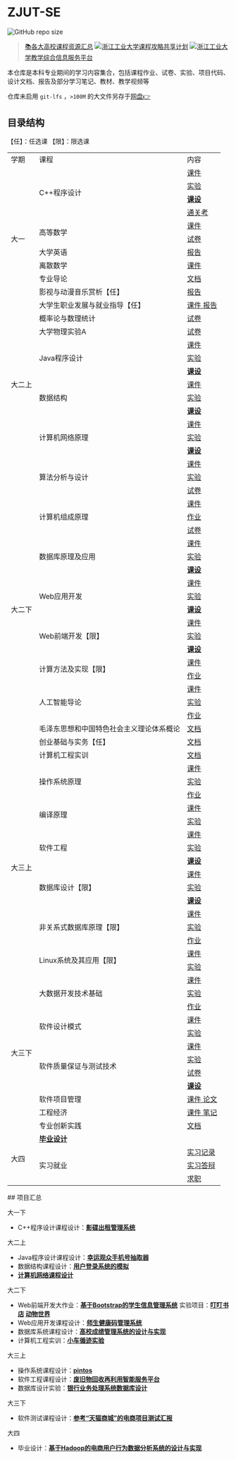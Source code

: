 # ZJUT-SE

![GitHub repo size](https://img.shields.io/github/repo-size/Kukukukiki192/ZJUT-SE)

> [📚各大高校课程资源汇总](https://github.com/nwuzmedoutlook/university)   ![](https://github.githubassets.com/favicons/favicon.png)[浙江工业大学课程攻略共享计划](https://github.com/zjutjh/zjut-icicles/tree/main)   ![](http://www.gdjw.zjut.edu.cn/jwglxt/logo/favicon.ico?t=1734945806827)[浙江工业大学教学综合信息服务平台](http://www.gdjw.zjut.edu.cn)

本仓库是本科专业期间的学习内容集合，包括课程作业、试卷、实验、项目代码、设计文档、报告及部分学习笔记、教材、教学视频等

仓库未启用 `git-lfs` ，`>100M` 的大文件另存于[网盘👉](https://pan.baidu.com/s/1_R9StVa4tUPS5H3McI6wsA?pwd=1111)

## 目录结构

【任】：任选课 【限】：限选课

<table>
  <tr>
    <td>学期</td>
    <td>课程</td>
    <td>内容</td>
  </tr>
  <tr>
    <td rowspan="11">大一</td>
    <td rowspan="4">C++程序设计</td>
    <td><a href="https://github.com/Kukukukiki192/ZJUT-SE/tree/main/大一/C++/课件">课件</a></td>
  </tr>
  <tr>
    <td><a href="https://github.com/Kukukukiki192/ZJUT-SE/tree/main/大一/C++/实验">实验</a></td>
  </tr>
  <tr>
    <td><strong><a href="https://github.com/Kukukukiki192/ZJUT-SE/tree/main/大一/C++/课设">课设</a></strong></td>
  </tr>
  <tr>
    <td><a href="https://github.com/Kukukukiki192/ZJUT-SE/tree/main/大一/C++/通关考">通关考</a></td>
  </tr>
  <tr>
    <td rowspan="2">高等数学</td>
      <td><a href="https://github.com/Kukukukiki192/ZJUT-SE/tree/main/大一/高数/课件">课件</a></td>
  </tr>
  <tr>
      <td><a href="https://github.com/Kukukukiki192/ZJUT-SE/tree/main/大一/高数/试卷">试卷</a></td>
  </tr> 
  <tr>
    <td>大学英语</td>
    <td><a href="https://github.com/Kukukukiki192/ZJUT-SE/tree/main/大一/英语/报告">报告</a></td>
  </tr>
  <tr>
    <td>离散数学</td>
    <td><a href="https://github.com/Kukukukiki192/ZJUT-SE/tree/main/大一/离散/课件">课件</a></td>
  </tr>
  <tr>
    <td>专业导论</td>
    <td><a href="https://github.com/Kukukukiki192/ZJUT-SE/tree/main/大一/导论">文档</a></td>
  </tr>
  <tr>
    <td>影视与动漫音乐赏析【任】</td>
    <td><a href="https://github.com/Kukukukiki192/ZJUT-SE/tree/main/大一/影视">报告</a></td>
  </tr>
  <tr>
    <td>大学生职业发展与就业指导【任】</td>
    <td><a href="https://github.com/Kukukukiki192/ZJUT-SE/tree/main/大一/职规">课件 报告</a></td>
  </tr>
  <tr>
    <td rowspan="11">大二上</td>
    <td>概率论与数理统计</td>
    <td><a href="https://github.com/Kukukukiki192/ZJUT-SE/tree/main/大二上/概率论">试卷</a></td>
  </tr>
  <tr>
    <td>大学物理实验A</td>
    <td><a href="https://github.com/Kukukukiki192/ZJUT-SE/tree/main/大二上/大物">试卷</a></td>
  </tr>
  <tr>
    <td rowspan="3">Java程序设计</td>
    <td><a href="https://github.com/Kukukukiki192/ZJUT-SE/tree/main/大二上/Java/课件">课件</a></td>
  </tr>
  <tr>
    <td><a href="https://github.com/Kukukukiki192/ZJUT-SE/tree/main/大二上/Java/实验">实验</a></td>
  </tr>
  <tr>
    <td><strong><a href="https://github.com/Kukukukiki192/ZJUT-SE/tree/main/大二上/Java/课设">课设</a></strong></td>
  </tr>
  <tr>
    <td rowspan="3">数据结构</td>
    <td><a href="https://github.com/Kukukukiki192/ZJUT-SE/tree/main/大二上/数据结构/课件">课件</a></td>
  </tr>
  <tr>
    <td><a href="https://github.com/Kukukukiki192/ZJUT-SE/tree/main/大二上/数据结构/实验">实验</a></td>
  </tr>
  <tr>
    <td><strong><a href="https://github.com/Kukukukiki192/ZJUT-SE/tree/main/大二上/数据结构/课设">课设</a></strong></td>
  </tr>
  <tr>
    <td rowspan="3">计算机网络原理</td>
    <td><a href="https://github.com/Kukukukiki192/ZJUT-SE/tree/main/大二上/计网/课件">课件</a></td>
  </tr>
  <tr>
    <td><a href="https://github.com/Kukukukiki192/ZJUT-SE/tree/main/大二上/计网/实验">实验</a></td>
  </tr>
  <tr>
    <td><strong><a href="https://github.com/Kukukukiki192/ZJUT-SE/tree/main/大二上/计网/课设">课设</a></strong></td>
  </tr>
  <tr>
    <td rowspan="23">大二下</td>
    <td rowspan="3">算法分析与设计</td>
    <td><a href="https://github.com/Kukukukiki192/ZJUT-SE/tree/main/大二下/算法/课件">课件</a></td>
  </tr>
  <tr>
    <td><a href="https://github.com/Kukukukiki192/ZJUT-SE/tree/main/大二下/算法/实验">实验</a></td>
  </tr>
  <tr>
    <td><a href="https://github.com/Kukukukiki192/ZJUT-SE/tree/main/大二下/算法/试卷">试卷</a></td>
  </tr>
  <tr>
    <td rowspan="3">计算机组成原理</td>
    <td><a href="https://github.com/Kukukukiki192/ZJUT-SE/tree/main/大二下/计组/课件">课件</a></td>
  </tr>
  <tr>
    <td><a href="https://github.com/Kukukukiki192/ZJUT-SE/tree/main/大二下/计组/作业">作业</a></td>
  </tr>
  <tr>
    <td><a href="https://github.com/Kukukukiki192/ZJUT-SE/tree/main/大二下/计组/试卷">试卷</a></td>
  </tr>
  <tr>
    <td rowspan="3">数据库原理及应用</td>
    <td><a href="https://github.com/Kukukukiki192/ZJUT-SE/tree/main/大二下/DB/课件">课件</a></td>
  </tr>
  <tr>
    <td><a href="https://github.com/Kukukukiki192/ZJUT-SE/tree/main/大二下/DB/实验">实验</a></td>
  </tr>
  <tr>
    <td><strong><a href="https://github.com/Kukukukiki192/ZJUT-SE/tree/main/大二下/DB/课设">课设</a></strong></td>
  </tr>
  <tr>
    <td rowspan="3">Web应用开发</td>
    <td><a href="https://github.com/Kukukukiki192/ZJUT-SE/tree/main/大二下/Web应用/课件">课件</a></td>
  </tr>
  <tr>
    <td><a href="https://github.com/Kukukukiki192/ZJUT-SE/tree/main/大二下/Web应用/实验">实验</a></td>
  </tr>
  <tr>
    <td><strong><a href="https://github.com/Kukukukiki192/ZJUT-SE/tree/main/大二下/Web应用/课设">课设</a></strong></td>
  </tr>
  <tr>
    <td rowspan="3">Web前端开发【限】</td>
    <td><a href="https://github.com/Kukukukiki192/ZJUT-SE/tree/main/大二下/Web前端/课件">课件</a></td>
  </tr>
  <tr>
    <td><a href="https://github.com/Kukukukiki192/ZJUT-SE/tree/main/大二下/Web前端/实验">实验</a></td>
  </tr>
  <tr>
    <td><strong><a href="https://github.com/Kukukukiki192/ZJUT-SE/tree/main/大二下/Web前端/课设">课设</a></strong></td>
  </tr>
  <tr>
    <td rowspan="2">计算方法及实现【限】</td>
    <td><a href="https://github.com/Kukukukiki192/ZJUT-SE/tree/main/大二下/计法/课件">课件</a></td>
  </tr>
  <tr>
    <td><a href="https://github.com/Kukukukiki192/ZJUT-SE/tree/main/大二下/计法/作业">作业</a></td>
  </tr>
  <tr>
    <td rowspan="3">人工智能导论</td>
    <td><a href="https://github.com/Kukukukiki192/ZJUT-SE/tree/main/大二下/AI导论/课件">课件</a></td>
  </tr>
  <tr>
    <td><a href="https://github.com/Kukukukiki192/ZJUT-SE/tree/main/大二下/AI导论/实验">实验</a></td>
  </tr>
  <tr>
    <td><a href="https://github.com/Kukukukiki192/ZJUT-SE/tree/main/大二下/AI导论/作业">作业</a></td>
  </tr>
  <tr>
    <td>毛泽东思想和中国特色社会主义理论体系概论</td>
    <td><a href="https://github.com/Kukukukiki192/ZJUT-SE/tree/main/大二下/毛概">文档</a></td>
  </tr>
  <tr>
    <td>创业基础与实务【任】</td>
    <td><a href="https://github.com/Kukukukiki192/ZJUT-SE/tree/main/大二下/创业">文档</a></td>
  </tr>
  <tr>
    <td>计算机工程实训</td>
    <td><a href="https://github.com/Kukukukiki192/ZJUT-SE/tree/main/大二下/工程实训">文档</a></td>
  </tr>
  <tr>
    <td rowspan="16">大三上</td>
    <td rowspan="3">操作系统原理</td>
    <td><a href="https://github.com/Kukukukiki192/ZJUT-SE/tree/main/大三上/OS/课件">课件</a></td>
  </tr>
  <tr>
    <td><a href="https://github.com/Kukukukiki192/ZJUT-SE/tree/main/大三上/OS/实验">实验</a></td>
  </tr>
  <tr>
    <td><a href="https://github.com/Kukukukiki192/ZJUT-SE/tree/main/大三上/OS/作业">作业</a></td>
  </tr>
  </tr>
  <tr>
    <td rowspan="2">编译原理</td>
    <td><a href="https://github.com/Kukukukiki192/ZJUT-SE/tree/main/大三上/编译原理/课件">课件</a></td>
  </tr>
  <tr>
    <td><a href="https://github.com/Kukukukiki192/ZJUT-SE/tree/main/大三上/编译原理/实验">实验</a></td>
  </tr>
  </tr>
  <tr>
    <td rowspan="3">软件工程</td>
    <td><a href="https://github.com/Kukukukiki192/ZJUT-SE/tree/main/大三上/软工/课件">课件</a></td>
  </tr>
  <tr>
    <td><a href="https://github.com/Kukukukiki192/ZJUT-SE/tree/main/大三上/软工/实验">实验</a></td>
  </tr>
  <tr>
    <td><strong><a href="https://github.com/Kukukukiki192/ZJUT-SE/tree/main/大三上/软工/课设">课设</a></strong></td>
  </tr>
  <tr>
    <td rowspan="3">数据库设计【限】</td>
    <td><a href="https://github.com/Kukukukiki192/ZJUT-SE/tree/main/大三上/DB设计/课件">课件</a></td>
  </tr>
  <tr>
    <td><a href="https://github.com/Kukukukiki192/ZJUT-SE/tree/main/大三上/DB设计/实验">实验</a></td>
  </tr>
  <tr>
    <td><strong><a href="https://github.com/Kukukukiki192/ZJUT-SE/tree/main/大三上/DB设计/课设">课设</a></strong></td>
  </tr>
  <tr>
    <td rowspan="3">非关系式数据库原理【限】</td>
    <td><a href="https://github.com/Kukukukiki192/ZJUT-SE/tree/main/大三上/NoSQL/课件">课件</a></td>
  </tr>
  <tr>
    <td><a href="https://github.com/Kukukukiki192/ZJUT-SE/tree/main/大三上/NoSQL/实验">实验</a></td>
  </tr>
  <tr>
    <td><a href="https://github.com/Kukukukiki192/ZJUT-SE/tree/main/大三上/NoSQL/作业">作业</a></td>
  </tr>
  </tr>
  <tr>
    <td rowspan="2">Linux系统及其应用【限】</td>
    <td><a href="https://github.com/Kukukukiki192/ZJUT-SE/tree/main/大三上/Linux/课件">课件</a></td>
  </tr>
  <tr>
    <td><a href="https://github.com/Kukukukiki192/ZJUT-SE/tree/main/大三上/Linux/实验">实验</a></td>
  </tr>
  </tr>
  <tr>
    <td rowspan="12">大三下</td>
    <td rowspan="3">大数据开发技术基础</td>
    <td><a href="https://github.com/Kukukukiki192/ZJUT-SE/tree/main/大三下/大数据/课件">课件</a></td>
  </tr>
  <tr>
    <td><a href="https://github.com/Kukukukiki192/ZJUT-SE/tree/main/大三下/大数据/实验">实验</a></td>
  </tr>
  <tr>
    <td><a href="https://github.com/Kukukukiki192/ZJUT-SE/tree/main/大三下/大数据/作业">作业</a></td>
  </tr>
  </tr>
  <tr>
    <td rowspan="2">软件设计模式</td>
    <td><a href="https://github.com/Kukukukiki192/ZJUT-SE/tree/main/大三下/设计模式/课件">课件</a></td>
  </tr>
  <tr>
    <td><a href="https://github.com/Kukukukiki192/ZJUT-SE/tree/main/大三下/设计模式/实验">实验</a></td>
  </tr>
  </tr>
  <tr>
    <td rowspan="4">软件质量保证与测试技术</td>
    <td><a href="https://github.com/Kukukukiki192/ZJUT-SE/tree/main/大三下/软件测试/课件">课件</a></td>
  </tr>
  <tr>
    <td><a href="https://github.com/Kukukukiki192/ZJUT-SE/tree/main/大三下/软件测试/实验">实验</a></td>
  </tr>
  <tr>
    <td><a href="https://github.com/Kukukukiki192/ZJUT-SE/tree/main/大三下/软件测试/试卷">试卷</a></td>
  </tr>
  <tr>
    <td><strong><a href="https://github.com/Kukukukiki192/ZJUT-SE/tree/main/大三下/软件测试/课设">课设</a></strong></td>
  </tr>
  <tr>
    <td>软件项目管理</td>
    <td><a href="https://github.com/Kukukukiki192/ZJUT-SE/tree/main/大三下/项目管理">课件 论文</a></td>
  </tr>
  <tr>
    <td>工程经济</td>
    <td><a href="https://github.com/Kukukukiki192/ZJUT-SE/tree/main/大三下/工程经济">课件 笔记</a></td>
  </tr>
  <tr>
    <td>专业创新实践</td>
    <td><a href="https://github.com/Kukukukiki192/ZJUT-SE/tree/main/大三下/创新实践">文档</a></td>
  </tr>
  <tr>
    <td rowspan="4">大四</td>
    <td><strong><a href="https://github.com/Kukukukiki192/ZJUT-SE/tree/main/大四/毕设">毕业设计</a></strong></td>
  </tr>
  <tr>
    <td rowspan="3">实习就业</td>
    <td><a href="https://github.com/Kukukukiki192/ZJUT-SE/tree/main/大四/实习就业/实习记录">实习记录</a></td>
  </tr>
  <tr>
    <td><a href="https://github.com/Kukukukiki192/ZJUT-SE/tree/main/大四/实习就业/实习答辩">实习答辩</a></td>
  </tr>
  <tr>
    <td><a href="https://github.com/Kukukukiki192/ZJUT-SE/tree/main/大四/实习就业/求职">求职</a></td>
  </tr>
</table>
## 项目汇总

大一下

- C++程序设计课程设计：[**影碟出租管理系统**](https://github.com/Kukukukiki192/ZJUT-SE/tree/main/大一/C++/课设)

大二上

- Java程序设计课程设计：[**幸运观众手机号抽取器**](https://github.com/Kukukukiki192/ZJUT-SE/tree/main/大二上/Java/课设)
- 数据结构课程设计：[**用户登录系统的模拟**](https://github.com/Kukukukiki192/ZJUT-SE/tree/main/大二上/数据结构/课设)
- **[计算机网络课程设计](https://github.com/Kukukukiki192/ZJUT-SE/tree/main/大二上/计网/课设)**

大二下

- Web前端开发大作业：[**基于Bootstrap的学生信息管理系统**](https://github.com/Kukukukiki192/ZJUT-SE/tree/main/大二下/Web前端/课设)  实验项目：**[叮叮书店](https://dingdingbookstore.kk1024.cool/)  [动物世界](https://animalworld.kk1024.cool/World/)**
- Web应用开发课程设计：[**师生健康码管理系统**](https://github.com/Kukukukiki192/ZJUT-SE/tree/main/大二下/Web应用/课设)
- 数据库系统课程设计：[**高校成绩管理系统的设计与实现**](https://github.com/Kukukukiki192/ZJUT-SE/tree/main/大二下/DB/课设)
- 计算机工程实训：[**小车循迹实验**](https://github.com/Kukukukiki192/ZJUT-SE/tree/main/大二下/工程实训)

大三上

- 操作系统课程设计：[**pintos**](https://github.com/Kukukukiki192/ZJUT-SE/tree/main/大三上/OS/课件/课设验收说明.pptx)
- 软件工程课程设计：[**废旧物回收再利用智能服务平台**](https://github.com/Kukukukiki192/ZJUT-SE/tree/main/大三上/软工/课设)
- 数据库设计实验：[**银行业务处理系统数据库设计**](https://github.com/Kukukukiki192/ZJUT-SE/tree/main/大三上/DB设计/课设)

大三下

- 软件测试课程设计：[**参考“天猫商城”的电商项目测试汇报**](https://github.com/Kukukukiki192/ZJUT-SE/tree/main/大三下/软件测试/课设)

大四

- 毕业设计：[**基于Hadoop的电商用户行为数据分析系统的设计与实现**](https://github.com/Kukukukiki192/ZJUT-SE/tree/main/大四/毕设)
